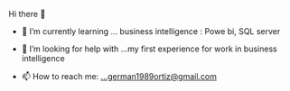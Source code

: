 Hi there 👋




- 🌱 I’m currently learning ... business intelligence : Powe bi, SQL server

- 🤔 I’m looking for help with ...my first experience  for work in business intelligence

- 📫 How to reach me: ...german1989ortiz@gmail.com



